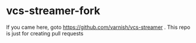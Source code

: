 # vcs-streamer-fork
If you came here, goto https://github.com/varnish/vcs-streamer . This repo is just for creating pull requests
